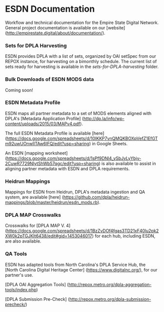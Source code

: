 # ESDN Documentation
Workflow and technical documentation for the Empire State Digital Network. General project documentation is available on our [website] (http://empirestate.digital/about/documentation/).

### Sets for DPLA Harvesting
ESDN provides DPLA with a list of sets, organized by OAI setSpec from our REPOX instance, for harvesting on a bimonthly schedule. The current list of sets ready for harvesting is available in the *sets-for-DPLA-harvesting* folder.

### Bulk Downloads of ESDN MODS data
Coming soon!

### ESDN Metadata Profile
ESDN maps all partner metadata to a set of MODS elements aligned with DPLA's [Metadata Application Profile] (http://dp.la/info/wp-content/uploads/2015/03/MAPv4.pdf). 

The full ESDN Metadata Profile is available [here] (https://docs.google.com/spreadsheets/d/10IKKP7vnQMQKBOXpVefZ1EfGTm92uwUOnwlITAw6IFQ/edit?usp=sharing) in Google Sheets. 

An ESDN [mapping worksheet] (https://docs.google.com/spreadsheets/d/1sPf9DNl4_ySbJvLyYbjy-2CuwR7729NIytShWb57qgc/edit?usp=sharing) is also available to assist in aligning partner metadata with ESDN and DPLA requirements.

### Heidrun Mappings
Mappings for ESDN from Heidrun, DPLA's metadata ingestion and QA system, are available [here] (https://github.com/dpla/heidrun-mappings/blob/master/heidrun/esdn_mods.rb). 

### DPLA MAP Crosswalks
Crosswalks for [DPLA MAP V. 4] (https://docs.google.com/spreadsheets/d/1BzZvDOf4fgas3TD21xF40lu2pk2XW0k2pTGJKIt6438/edit#gid=1453046017) for each hub, including ESDN, are also available.

### QA Tools
ESDN has adapted tools from North Carolina's DPLA Service Hub, the [North Carolina Digital Heritage Center] (https://www.digitalnc.org/), for our partner's use.

[DPLA OAI Aggregation Tools] (http://repox.metro.org/dpla-aggregation-tools/index.php)

[DPLA Submission Pre-Check] (http://repox.metro.org/dpla-submission-precheck/)

